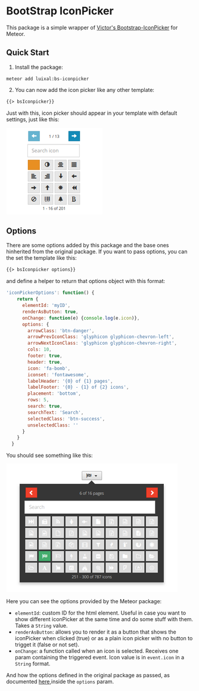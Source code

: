 # BootStrap IconPicker

This package is a simple wrapper of [Victor's Bootstrap-IconPicker](http://victor-valencia.github.io/bootstrap-iconpicker/) for Meteor.

## Quick Start

1. Install the package:

```
meteor add luixal:bs-iconpicker
```

2. You can now add the icon picker like any other template:

```html
{{> bsIconpicker}}
```

Just with this, icon picker should appear in your template with default settings, just like this:

![alt text](./screenshots/default.png "Default config with no values")


## Options

There are some options added by this package and the base ones hinherited from the original package. If you want to pass options, you can the set the template like this:

```html
{{> bsIconpicker options}}
```

and define a helper to return that options object with this format:

```javascript
'iconPickerOptions': function() {
    return {
      elementId: 'myID',
      renderAsButton: true,
      onChange: function(e) {console.log(e.icon)},
      options: {
        arrowClass: 'btn-danger',
        arrowPrevIconClass: 'glyphicon glyphicon-chevron-left',
        arrowNextIconClass: 'glyphicon glyphicon-chevron-right',
        cols: 10,
        footer: true,
        header: true,
        icon: 'fa-bomb',
        iconset: 'fontawesome',
        labelHeader: '{0} of {1} pages',
        labelFooter: '{0} - {1} of {2} icons',
        placement: 'bottom',
        rows: 5,
        search: true,
        searchText: 'Search',
        selectedClass: 'btn-success',
        unselectedClass: ''
      }
    }
  }
```

You should see something like this:

![alt text](./screenshots/button.png "Rendering as a button, triggered")

Here you can see the options provided by the Meteor package:

* `elementId`: custom ID for the html element. Useful in case you want to show different iconPicker at the same time and do some stuff with them. Takes a `String` value.
* `renderAsButton`: allows you to render it as a button that shows the iconPicker when clicked (true) or as a plain icon picker with no button to trigget it (false or not set).
* `onChange`: a function called when an icon is selected. Receives one param containing the triggered event. Icon value is in `event.icon` in a `String` format.

And how the options defined in the original package as passed, as documented [here](http://victor-valencia.github.io/bootstrap-iconpicker/),inside the `options` param.
